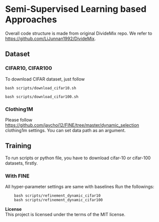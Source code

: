 # Semi-Supervised Learning based Approaches
Overall code structure is made from original DivideMix repo.
We refer to https://github.com/LiJunnan1992/DivideMix.

## Dataset
### CIFAR10, CIFAR100
To download CIFAR dataset, just follow

```
bash scripts/download_cifar10.sh

bash scripts/download_cifar100.sh
```

### Clothing1M
Please follow https://github.com/jaychoi12/FINE/tree/master/dynamic_selection clothing1m settings.
You can set data path as an argument.

## Training
To run scripts or python file, you have to download cifar-10 or cifar-100 datasets, firstly.


### With FINE
All hyper-parameter settings are same with baselines
Run the followings:
```
    bash scripts/refinement_dynamic_cifar10
    bash scripts/refinement_dynamic_cifar100
```
<!-- ### arguments
Default arguments settings are set for cifar10 experiments. Usage and other arguments are same with DivideMix original code. 


 -->
<b>License</b>\
This project is licensed under the terms of the MIT license.

